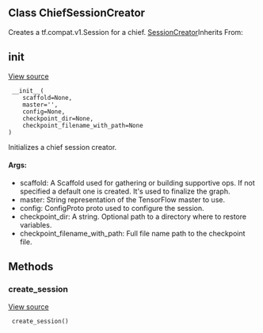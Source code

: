 ## Class ChiefSessionCreator
Creates a tf.compat.v1.Session for a chief.
[SessionCreator](https://tensorflow.google.cn/api_docs/python/tf/compat/v1/train/SessionCreator)Inherits From: 

## __init__
[View source](https://github.com/tensorflow/tensorflow/blob/r2.0/tensorflow/python/training/monitored_session.py#L602-L624)


```
 __init__(
    scaffold=None,
    master='',
    config=None,
    checkpoint_dir=None,
    checkpoint_filename_with_path=None
)
```
Initializes a chief session creator.
#### Args:
- scaffold: A Scaffold used for gathering or building supportive ops. If not specified a default one is created. It's used to finalize the graph.
- master: String representation of the TensorFlow master to use.
- config: ConfigProto proto used to configure the session.
- checkpoint_dir: A string. Optional path to a directory where to restore variables.
- checkpoint_filename_with_path: Full file name path to the checkpoint file.
## Methods
### create_session
[View source](https://github.com/tensorflow/tensorflow/blob/r2.0/tensorflow/python/training/monitored_session.py#L637-L647)


```
 create_session()
```

